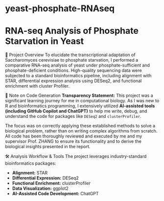 # yeast-phosphate-RNAseq
# RNA-seq Analysis of Phosphate Starvation in Yeast

🚀 Project Overview
To elucidate the transcriptional adaptation of Saccharomyces cerevisiae to phosphate starvation, I performed a comparative RNA-seq analysis of yeast under phosphate-sufficient and phosphate-deficient conditions. High-quality sequencing data were subjected to a standard bioinformatics pipeline, including alignment with STAR, differential expression analysis using DESeq2, and functional enrichment with cluster Profiler. 

🤖 Note on Code Generation
**Transparency Statement:** This project was a significant learning journey for me in computational biology. As I was new to R and bioinformatics programming, I extensively utilized **AI-assisted tools (including GitHub Copilot and ChatGPT)** to help me write, debug, and understand the code for packages like `DESeq2` and `clusterProfiler`.

The focus was on correctly applying these established methods to solve a biological problem, rather than on writing complex algorithms from scratch. All code has been thoroughly reviewed and executed by me and my supervisor Prof. ZHANG to ensure its functionality and to derive the biological insights presented in the report.

🛠️ Analysis Workflow & Tools
The project leverages industry-standard bioinformatics packages:
-   **Alignment:** STAR
-   **Differential Expression:** DESeq2
-   **Functional Enrichment:** clusterProfiler
-   **Data Visualization:** ggplot2
-   **AI-Assisted Code Development:** ChatGPT 
